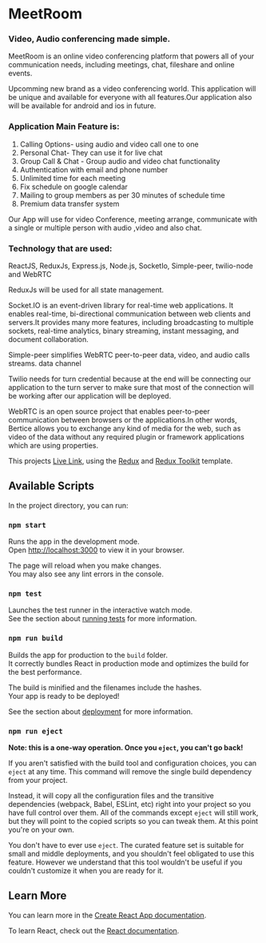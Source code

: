 # MeetRoom

### Video, Audio conferencing made simple.

MeetRoom is an online video conferencing platform that powers all of your communication needs, including meetings, chat, fileshare and online events.

Upcomming new brand as a video conferencing world. This application will be unique and available for everyone with all features.Our application also will be available for android and ios in future.

### Application Main Feature is:
1. Calling Options- using audio and video call one to one
2. Personal Chat- They can use it for live chat
3. Group Call & Chat - Group audio and video chat functionality
4. Authentication with email and phone number
5. Unlimited time for each meeting
6. Fix schedule on google calendar 
7. Mailing to group members as per 30 minutes of schedule time
8. Premium data transfer system

Our App will use for video Conference, meeting arrange, communicate with a single or multiple person with audio ,video and also chat.

### Technology that are used: 
ReactJS, ReduxJs, Express.js, Node.js, SocketIo, Simple-peer, twilio-node and WebRTC

ReduxJs will be used for all state management.

Socket.IO is an event-driven library for real-time web applications. It enables real-time, bi-directional communication between web clients and servers.It provides many more features, including broadcasting to multiple sockets, real-time analytics, binary streaming, instant messaging, and document collaboration.

Simple-peer simplifies WebRTC peer-to-peer data, video, and audio calls streams. data channel

Twilio needs for turn credential because at the end will be connecting our application to the turn server to make sure that most of the connection will be working after our application will be deployed.

WebRTC is an open source project that enables peer-to-peer communication between browsers or the applications.In other words, Bertice allows you to exchange any kind of media for the web, such as video of the data without any required plugin or framework applications which are using properties.

This projects [Live Link](https://meetroom.vercel.app), using the [Redux](https://redux.js.org/) and [Redux Toolkit](https://redux-toolkit.js.org/) template.

## Available Scripts

In the project directory, you can run:

### `npm start`

Runs the app in the development mode.\
Open [http://localhost:3000](http://localhost:3000) to view it in your browser.

The page will reload when you make changes.\
You may also see any lint errors in the console.

### `npm test`

Launches the test runner in the interactive watch mode.\
See the section about [running tests](https://facebook.github.io/create-react-app/docs/running-tests) for more information.

### `npm run build`

Builds the app for production to the `build` folder.\
It correctly bundles React in production mode and optimizes the build for the best performance.

The build is minified and the filenames include the hashes.\
Your app is ready to be deployed!

See the section about [deployment](https://facebook.github.io/create-react-app/docs/deployment) for more information.

### `npm run eject`

**Note: this is a one-way operation. Once you `eject`, you can't go back!**

If you aren't satisfied with the build tool and configuration choices, you can `eject` at any time. This command will remove the single build dependency from your project.

Instead, it will copy all the configuration files and the transitive dependencies (webpack, Babel, ESLint, etc) right into your project so you have full control over them. All of the commands except `eject` will still work, but they will point to the copied scripts so you can tweak them. At this point you're on your own.

You don't have to ever use `eject`. The curated feature set is suitable for small and middle deployments, and you shouldn't feel obligated to use this feature. However we understand that this tool wouldn't be useful if you couldn't customize it when you are ready for it.

## Learn More

You can learn more in the [Create React App documentation](https://facebook.github.io/create-react-app/docs/getting-started).

To learn React, check out the [React documentation](https://reactjs.org/).
